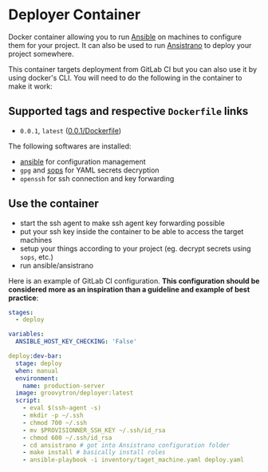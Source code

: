 # Deployer Container

Docker container allowing you to run [Ansible](https://www.ansible.com/) on machines to configure them for your project. It can also be used to run [Ansistrano](https://ansistrano.com/) to deploy your project somewhere.

This container targets deployment from GitLab CI but you can also use it by using docker's CLI. You will need to do the following in the container to make it work:

## Supported tags and respective `Dockerfile` links

- `0.0.1`, `latest` ([0.0.1/Dockerfile](https://github.com/groovytron/deployer-container/blob/master/0.0.1/Dockerfile))

The following softwares are installed:

- [ansible](https://www.ansible.com/) for configuration management
- `gpg` and [sops](https://github.com/mozilla/sops) for YAML secrets decryption
- `openssh` for ssh connection and key forwarding

## Use the container

- start the ssh agent to make ssh agent key forwarding possible
- put your ssh key inside the container to be able to access the target machines
- setup your things according to your project (eg. decrypt secrets using `sops`, etc.)
- run ansible/ansistrano

Here is an example of GitLab CI configuration. **This configuration should be considered more as an inspiration than a guideline and example of best practice**:

```yaml
stages:
  - deploy

variables:
  ANSIBLE_HOST_KEY_CHECKING: 'False'

deploy:dev-bar:
  stage: deploy
  when: manual
  environment:
    name: production-server
  image: groovytron/deployer:latest
  script:
    - eval $(ssh-agent -s)
    - mkdir -p ~/.ssh
    - chmod 700 ~/.ssh
    - mv $PROVISIONNER_SSH_KEY ~/.ssh/id_rsa
    - chmod 600 ~/.ssh/id_rsa
    - cd ansistrano # got into Ansistrano configuration folder
    - make install # basically install roles
    - ansible-playbook -i inventory/taget_machine.yaml deploy.yaml
```
